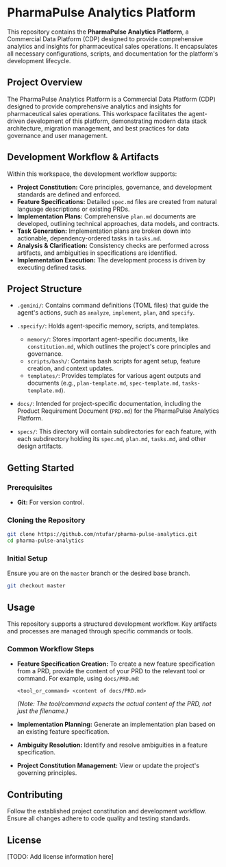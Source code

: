 # PharmaPulse Analytics Platform

This repository contains the **PharmaPulse Analytics Platform**, a Commercial Data Platform (CDP) designed to provide comprehensive analytics and insights for pharmaceutical sales operations. It encapsulates all necessary configurations, scripts, and documentation for the platform's development lifecycle.

## Project Overview

The PharmaPulse Analytics Platform is a Commercial Data Platform (CDP) designed to provide comprehensive analytics and insights for pharmaceutical sales operations. This workspace facilitates the agent-driven development of this platform, demonstrating modern data stack architecture, migration management, and best practices for data governance and user management.

## Development Workflow & Artifacts

Within this workspace, the development workflow supports:

*   **Project Constitution:** Core principles, governance, and development standards are defined and enforced.
*   **Feature Specifications:** Detailed `spec.md` files are created from natural language descriptions or existing PRDs.
*   **Implementation Plans:** Comprehensive `plan.md` documents are developed, outlining technical approaches, data models, and contracts.
*   **Task Generation:** Implementation plans are broken down into actionable, dependency-ordered tasks in `tasks.md`.
*   **Analysis & Clarification:** Consistency checks are performed across artifacts, and ambiguities in specifications are identified.
*   **Implementation Execution:** The development process is driven by executing defined tasks.

## Project Structure

*   `.gemini/`: Contains command definitions (TOML files) that guide the agent's actions, such as `analyze`, `implement`, `plan`, and `specify`.

*   `.specify/`: Holds agent-specific memory, scripts, and templates.
    *   `memory/`: Stores important agent-specific documents, like `constitution.md`, which outlines the project's core principles and governance.
    *   `scripts/bash/`: Contains bash scripts for agent setup, feature creation, and context updates.
    *   `templates/`: Provides templates for various agent outputs and documents (e.g., `plan-template.md`, `spec-template.md`, `tasks-template.md`).

*   `docs/`: Intended for project-specific documentation, including the Product Requirement Document (`PRD.md`) for the PharmaPulse Analytics Platform.

*   `specs/`: This directory will contain subdirectories for each feature, with each subdirectory holding its `spec.md`, `plan.md`, `tasks.md`, and other design artifacts.

## Getting Started

### Prerequisites

*   **Git:** For version control.

### Cloning the Repository

```bash
git clone https://github.com/ntufar/pharma-pulse-analytics.git
cd pharma-pulse-analytics
```

### Initial Setup

Ensure you are on the `master` branch or the desired base branch.

```bash
git checkout master
```

## Usage

This repository supports a structured development workflow. Key artifacts and processes are managed through specific commands or tools.

### Common Workflow Steps

*   **Feature Specification Creation:** To create a new feature specification from a PRD, provide the content of your PRD to the relevant tool or command. For example, using `docs/PRD.md`:
    ```
    <tool_or_command> <content of docs/PRD.md>
    ```
    *(Note: The tool/command expects the actual content of the PRD, not just the filename.)*

*   **Implementation Planning:** Generate an implementation plan based on an existing feature specification.

*   **Ambiguity Resolution:** Identify and resolve ambiguities in a feature specification.

*   **Project Constitution Management:** View or update the project's governing principles.

## Contributing

Follow the established project constitution and development workflow. Ensure all changes adhere to code quality and testing standards.

## License

[TODO: Add license information here]